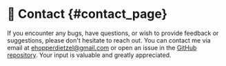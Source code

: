 # 💬 Contact {#contact_page}

If you encounter any bugs, have questions, or wish to provide feedback or suggestions, please don't hesitate to reach out. You can contact me via email at <ehopperdietzel@gmail.com> or open an issue in the [GitHub repository](https://github.com/CuarzoSoftware/XDGKit/issues). Your input is valuable and greatly appreciated.
